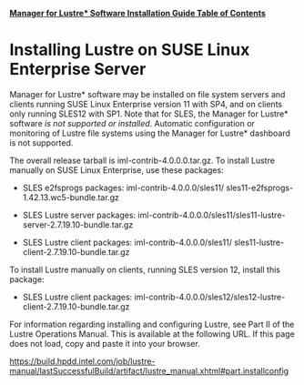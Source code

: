 [**Manager for Lustre\* Software Installation Guide Table of Contents**](ig_TOC.md)
# Installing Lustre on SUSE Linux Enterprise Server

Manager for Lustre\* software may be installed on file system servers
and clients running SUSE Linux Enterprise version 11 with SP4, and on
clients only running SLES12 with SP1. Note that for SLES, the
Manager for Lustre\* software *is not supported or installed*. Automatic
configuration or monitoring of Lustre file systems using the
Manager for Lustre\* dashboard is not supported.

The overall release tarball is iml-contrib-4.0.0.0.tar.gz. To install
Lustre manually on SUSE Linux Enterprise, use these packages:

-   SLES e2fsprogs packages: iml-contrib-4.0.0.0/sles11/
    sles11-e2fsprogs-1.42.13.wc5-bundle.tar.gz

-   SLES Lustre server packages:
    iml-contrib-4.0.0.0/sles11/sles11-lustre-server-2.7.19.10-bundle.tar.gz

-   SLES Lustre client packages: iml-contrib-4.0.0.0/sles11/
    sles11-lustre-client-2.7.19.10-bundle.tar.gz

To install Lustre manually on clients, running SLES version 12, install
this package:

-   SLES Lustre client packages:
    iml-contrib-4.0.0.0/sles12/sles12-lustre-client-2.7.19.10-bundle.tar.gz

For information regarding installing and configuring Lustre, see Part II
of the Lustre Operations Manual. This is available at the following URL.
If this page does not load, copy and paste it into your browser.

https://build.hpdd.intel.com/job/lustre-manual/lastSuccessfulBuild/artifact/lustre_manual.xhtml#part.installconfig